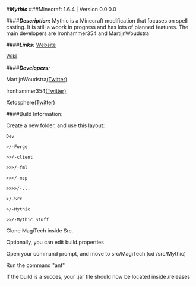 #***Mythic***
###Minecraft 1.6.4 | Version 0.0.0.0

####***Description:***
Mythic is a Minecraft modification that focuses on spell casting. It is still a woork in progress and has lots of planned features. The main developers are Ironhammer354 and MartijnWoudstra

####***Links:***
[Website](http://ironhammer354.com/mythic)

[Wiki](http://mythicmod.wikia.com/wiki/)


####***Developers:***

MartijnWoudstra[(Twitter)](http://twitter.com/MartijnWoudstra)

Ironhammer354[(Twitter)](https://twitter.com/ironhammer354)

Xetosphere[(Twitter)](https://twitter.com/Xetosphere)


####Build Information:

Create a new folder, and use this layout:


    Dev

    >/-Forge

    >>/-client

    >>>/-fml

    >>>/-mcp

    >>>>/-...

    >/-Src

    >/-Mythic

    >>/-Mythic Stuff
    

Clone MagiTech inside Src.

Optionally, you can edit build.properties

Open your command prompt, and move to src/MagiTech (cd /src/Mythic)

Run the command "ant"

If the build is a succes, your .jar file should now be located inside /releases

